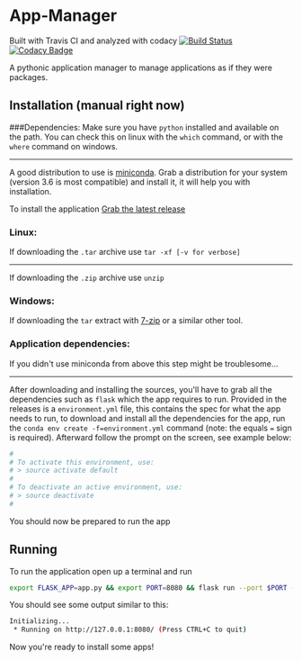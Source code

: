 # App-Manager  
Built with Travis CI and analyzed with codacy
[![Build Status](https://travis-ci.org/scuba10steve/App-Manager.svg?branch=master)](https://travis-ci.org/scuba10steve/App-Manager) 
[![Codacy Badge](https://api.codacy.com/project/badge/Grade/3bc6bf2c2e7745dfae80ad74054fedcd)](https://www.codacy.com/app/scuba10steve/App-Manager?utm_source=github.com&amp;utm_medium=referral&amp;utm_content=scuba10steve/App-Manager&amp;utm_campaign=Badge_Grade)


A pythonic application manager to manage applications as if they were packages.

## Installation (manual right now)
###Dependencies:
Make sure you have ```python``` installed and available on the path. You can check this on linux with the ```which``` command, or with the ```where``` command on windows.

---  
A good distribution to use is [miniconda](https://conda.io/miniconda.html).  Grab a distribution for your system (version 3.6 is most compatible) and install it, it will help you with installation.


To install the application [Grab the latest release](https://github.com/scuba10steve/App-Manager/releases)
### Linux:
If downloading the ```.tar``` archive use ```tar -xf [-v for verbose]``` 

---
If downloading the ```.zip``` archive use ```unzip```

### Windows:
If downloading the ```tar``` extract with [7-zip](https://www.7-zip.org/) or a similar other tool.

### Application dependencies:
If you didn't use miniconda from above this step might be troublesome...

---
After downloading and installing the sources, you'll have to grab all the dependencies such as ```flask``` which the app requires to run.  Provided in the releases is a ```environment.yml``` file, this contains the spec for what the app needs to run, to download and install all the dependencies for the app, run the ``conda env create -f=environment.yml`` command (note: the equals ```=``` sign is required). Afterward follow the prompt on the screen, see example below:
```bash
#
# To activate this environment, use:
# > source activate default
#
# To deactivate an active environment, use:
# > source deactivate
#
```
You should now be prepared to run the app
## Running

To run the application open up a terminal and run 
```bash
export FLASK_APP=app.py && export PORT=8080 && flask run --port $PORT --host 0.0.0.0
```

You should see some output similar to this:
```bash
Initializing...
 * Running on http://127.0.0.1:8080/ (Press CTRL+C to quit)
```

Now you're ready to install some apps!